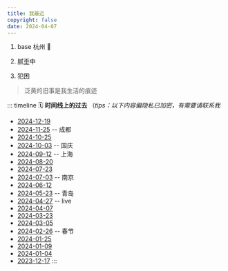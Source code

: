 ```yaml
---
title: 我最近
copyright: false
date: 2024-04-07
---
```


1. base 杭州 🧱

2. 腻歪中

3. 犯困

> 泛黄的旧事是我生活的痕迹

::: timeline
🗓️ **时间线上的过去** （_tips：以下内容偏隐私已加密，有需要请联系我_

- [2024-12-19](/post/20241219)
- [2024-11-25](/post/20241125) -- 成都
- [2024-10-25](/post/20241025)
- [2024-10-03](/post/20241003) -- 国庆
- [2024-09-12](/post/20240912) -- 上海
- [2024-08-20](/post/20240820)
- [2024-07-23](/post/20240723)
- [2024-07-03](/post/20240703) -- 南京
- [2024-06-12](/post/20240612)
- [2024-05-23](/post/20240523) -- 青岛
- [2024-04-27](/post/20240427) -- live
- [2024-04-07](/post/20240407)
- [2024-03-23](/post/3)
- [2024-03-05](/post/2)
- [2024-02-26](/post/20240226) -- 春节
- [2024-01-25](/post/4)
- [2024-01-09](/post/50573)
- [2024-01-04](/post/76)
- [2023-12-17](/post/44361)
  :::
